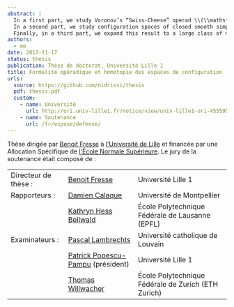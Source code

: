 ```yaml
---
abstract: |
  In a first part, we study Voronov’s “Swiss-Cheese” operad \\(\\mathsf{SC}\_2\\), which governs the action of a \\(\\mathsf{D}\_2\\)-algebra on a \\(\\mathsf{D}\_1\\)-algebra. We build a model in groupoids of this operad and we describe algebras over this model in a manner similar to the classical description of algebras over \\(H_*(\mathsf{SC})\\). We extend our model into a rational model which depends on a Drinfeld associator, and we compare this new model to the one that we would get if the operad \\(\\mathsf{SC}\\) were formal.  
  In a second part, we study configuration spaces of closed smooth simply connected manifolds. We prove over \\(\\mathbb{R}\\) a conjecture of Lambrechts--Stanley which describes a mode of such configuration spaces, and we obtain as corollary their real homotopy invariance. Moreover, using Kontsevich’s proof of the formality of the operads \\(\\mathsf{D}\_n\\), we obtain that this model is compatible with the action of the Fulton--MacPherson operad when the manifold is framed. This allows us to explicitly compute the factorization homology of such a manifold.  
  Finally, in a third part, we expand this result to a large class of manifolds with boundary. We first use a chain-level Poincaré--Lefschetz duality result to compute the homology of the configuration spaces of these manifolds, then we reuse the methods of the second chapter to obtain our model, which is compatible with the action of the Swiss-Cheese operad \\(\\mathsf{SC}\_n\\).
authors:
  - me
date: 2017-11-17
status: thesis
publication: Thèse de doctorat, Université Lille 1
title: Formalité opéradique et homotopie des espaces de configuration
urls:
  source: https://github.com/nidrissi/thesis
  pdf: thesis.pdf
  custom:
    - name: Université
      url: http://ori.univ-lille1.fr/notice/view/univ-lille1-ori-455595
    - name: Soutenance
      url: /fr/expose/defense/
---
```


Thèse dirigée par [Benoit Fresse](https://math.univ-lille1.fr/~fresse) à [l'Université de Lille](https://www.univ-lille.fr) et financée par une Allocation Spécifique de [l'École Normale Supérieure](https://www.ens.fr).
Le jury de la soutenance était composé de :

<table class="table table-borderless">
<tbody>
<tr>
<td>Directeur de thèse :</td>
<td><a href="https://math.univ-lille1.fr/~fresse/">Benoit Fresse</a></td>
<td>Université Lille 1</td>
</tr>

<tr>
<td>Rapporteurs :</td>
<td><a href="http://imag.umontpellier.fr/~calaque/">Damien Calaque</a></td>
<td>Université de Montpellier</td>
</tr>

<tr>
<td></td>
<td><a href="http://hessbellwald-lab.epfl.ch/HessBellwald">Kathryn Hess Bellwald</a></td>
<td>École Polytechnique Fédérale de Lausanne (EPFL)</td>
</tr>

<tr>
<td>Examinateurs :</td>
<td><a href="https://uclouvain.be/fr/repertoires/pascal.lambrechts">Pascal Lambrechts</a></td>
<td>Université catholique de Louvain</td>
</tr>

<tr>
<td></td>
<td><a href="http://math.univ-lille1.fr/~popescu/">Patrick Popescu-Pampu</a> (président)</td>
<td>Université Lille 1</td>
</tr>

<tr>
<td></td>
<td><a href="https://people.math.ethz.ch/~wilthoma/">Thomas Willwacher</a></td>
<td>École Polytechnique Fédérale de Zurich (ETH Zurich)</td>
</tr>
</tbody>
</table>
